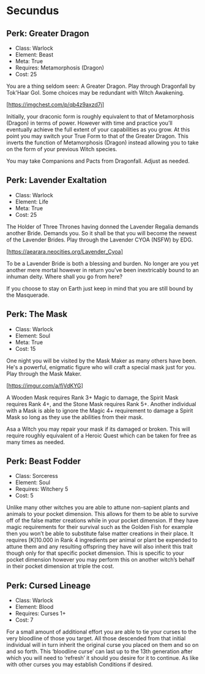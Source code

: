 # Secundus

## Perk: Greater Dragon
- Class: Warlock
- Element: Beast
- Meta: True
- Requires: Metamorphosis (Dragon)
- Cost: 25

You are a thing seldom seen: A Greater Dragon. Play through Dragonfall by Tok'Haar Gol. Some choices may be redundant with Witch Awakening.

[https://imgchest.com/p/qb4z9axzd7j]

Initially, your draconic form is roughly equivalent to that of Metamorphosis (Dragon) in terms of power. However with time and practice you’ll eventually achieve the full extent of your capabilities as you grow. At this point you may switch your True Form to that of the Greater Dragon. This inverts the function of Metamorphosis (Dragon) instead allowing you to take on the form of your previous Witch species.

You may take Companions and Pacts from Dragonfall. Adjust as needed.


## Perk: Lavender Exaltation
- Class: Warlock
- Element: Life
- Meta: True
- Cost: 25

The Holder of Three Thrones having donned the Lavender Regalia demands another Bride. Demands you. So it shall be that you will become the newest of the Lavender Brides. Play through the Lavender CYOA (NSFW) by EDG.

[https://aearara.neocities.org/Lavender_Cyoa]

To be a Lavender Bride is both a blessing and burden. No longer are you yet another mere mortal however in return you’ve been inextricably bound to an inhuman deity. Where shall you go from here?

If you choose to stay on Earth just keep in mind that you are still bound by the Masquerade.


## Perk: The Mask
- Class: Warlock
- Element: Soul
- Meta: True
- Cost: 15

One night you will be visited by the Mask Maker as many others have been. He's a powerful, enigmatic figure who will craft a special mask just for you. Play through the Mask Maker.

[https://imgur.com/a/fjVdKYG]

A Wooden Mask requires Rank 3+ Magic to damage, the Spirit Mask requires Rank 4+, and the Stone Mask requires Rank 5+. Another individual with a Mask is able to ignore the Magic 4+ requirement to damage a Spirit Mask so long as they use the abilities from their mask.

Asa a Witch you may repair your mask if its damaged or broken. This will require roughly equivalent of a Heroic Quest which can be taken for free as many times as needed.


## Perk: Beast Fodder
- Class: Sorceress
- Element: Soul
- Requires: Witchery 5
- Cost: 5

Unlike many other witches you are able to attune non-sapient plants and animals to your pocket dimension. This allows for them to be able to survive off of the false matter creations while in your pocket dimension. If they have magic requirements for their survival such as the Golden Fish for example then you won’t be able to substitute false matter creations in their place. It requires [K]10.000 in Rank 4 ingredients per animal or plant be expended to attune them and any resulting offspring they have will also inherit this trait though only for that specific pocket dimension. 
This is specific to your pocket dimension however you may perform this on another witch’s behalf in their pocket dimension at triple the cost. 


## Perk: Cursed Lineage
- Class: Warlock
- Element: Blood
- Requires: Curses 1+
- Cost: 7

For a small amount of additional effort you are able to tie your curses to the very bloodline of those you target. All those descended from that initial individual will in turn inherit the original curse you placed on them and so on and so forth. This ‘bloodline curse’ can last up to the 13th generation after which you will need to ‘refresh’ it should you desire for it to continue. As like with other curses you may establish Conditions if desired.
